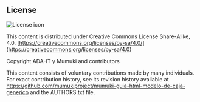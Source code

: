 ## License
![License icon](https://licensebuttons.net/l/by-sa/3.0/88x31.png)

This content is distributed under Creative Commons License Share-Alike, 4.0. [https://creativecommons.org/licenses/by-sa/4.0/](https://creativecommons.org/licenses/by-sa/4.0)

Copyright ADA-IT y Mumuki and contributors

This content consists of voluntary contributions made by many
individuals. For exact contribution history, see its revision history
available at https://github.com/mumukiproject/mumuki-guia-html-modelo-de-caja-generico and the AUTHORS.txt file.

